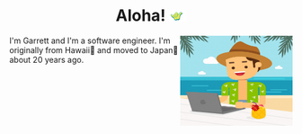 <h1 align="center"> Aloha! <img src="images/shaka.gif" width="30px"></h1>

<img src="images/pc-beach.jpg" align="right" width="200" height="160">

I'm Garrett and I'm a software engineer. I'm originally from Hawaii🌊 and moved to Japan🗻 about 20 years ago.
